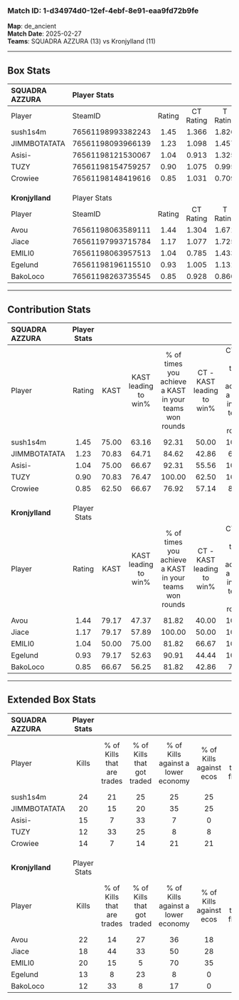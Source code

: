 ### Match ID: 1-d34974d0-12ef-4ebf-8e91-eaa9fd72b9fe  
**Map**: de_ancient  
**Match Date**: 2025-02-27  
**Teams**: SQUADRA AZZURA (13) vs Kronjylland (11)  

---  

## Box Stats  

| **SQUADRA AZZURA** | Player Stats      |        |           |          |       |       |       |         |        |      |     |
| :- | :- | :-: | :-: | :-: | :-: | :-: | :-: | :-: | :-: | :-: | :-: |
| Player             | SteamID           | Rating | CT Rating | T Rating | KAST  |  ADR  | Kills | Assists | Deaths | K/D  | HS% |
| sush1s4m           | 76561198993382243 |  1.45  |   1.366   |  1.826   | 75.00 | 104.0 |  24   |    6    |   17   | 1.41 | 50  |
| JIMMBOTATATA       | 76561198093966139 |  1.23  |   1.098   |  1.457   | 70.83 | 87.3  |  20   |    7    |   17   | 1.18 | 45  |
| Asisi-             | 76561198121530067 |  1.04  |   0.913   |  1.325   | 75.00 | 78.7  |  15   |    9    |   18   | 0.83 | 53  |
| TUZY               | 76561198154759257 |  0.90  |   1.075   |  0.995   | 70.83 | 73.6  |  12   |    8    |   17   | 0.71 | 50  |
| Crowiee            | 76561198148419616 |  0.85  |   1.031   |  0.709   | 62.50 | 55.5  |  14   |    6    |   17   | 0.82 | 42  |
|                    |                   |        |           |          |       |       |       |         |        |      |     |
|                    |                   |        |           |          |       |       |       |         |        |      |     |
|                    |                   |        |           |          |       |       |       |         |        |      |     |
| **Kronjylland**    | Player Stats      |        |           |          |       |       |       |         |        |      |     |
| Player             | SteamID           | Rating | CT Rating | T Rating | KAST  |  ADR  | Kills | Assists | Deaths | K/D  | HS% |
| Avou               | 76561198063589111 |  1.44  |   1.304   |  1.671   | 79.17 | 97.8  |  22   |    7    |   15   | 1.47 | 77  |
| Jiace              | 76561197993715784 |  1.17  |   1.077   |  1.725   | 79.17 | 85.8  |  18   |    7    |   19   | 0.95 | 72  |
| EMILI0             | 76561198063957513 |  1.04  |   0.785   |  1.433   | 50.00 | 93.7  |  20   |    4    |   19   | 1.05 | 30  |
| Egelund            | 76561198196115510 |  0.93  |   1.005   |  1.131   | 79.17 | 50.6  |  13   |    4    |   16   | 0.81 | 69  |
| BakoLoco           | 76561198263735545 |  0.85  |   0.928   |  0.860   | 66.67 | 67.9  |  12   |    7    |   17   | 0.71 | 58  |
---  

## Contribution Stats  

| **SQUADRA AZZURA** | Player Stats |       |                      |                                                        |                           |                                                             |                          |                                                            |
| :- | :-: | :-: | :-: | :-: | :-: | :-: | :-: | :-: |
| Player             |    Rating    | KAST  | KAST leading to win% | % of times you achieve a KAST in your teams won rounds | CT - KAST leading to win% | CT - % of times you achieve a KAST in your teams won rounds | T - KAST leading to win% | T - % of times you achieve a KAST in your teams won rounds |
| sush1s4m           |     1.45     | 75.00 |        63.16         |                         92.31                          |           50.00           |                           100.00                            |          77.78           |                           87.50                            |
| JIMMBOTATATA       |     1.23     | 70.83 |        64.71         |                         84.62                          |           42.86           |                            60.00                            |          80.00           |                           100.00                           |
| Asisi-             |     1.04     | 75.00 |        66.67         |                         92.31                          |           55.56           |                           100.00                            |          77.78           |                           87.50                            |
| TUZY               |     0.90     | 70.83 |        76.47         |                         100.00                         |           62.50           |                           100.00                            |          88.89           |                           100.00                           |
| Crowiee            |     0.85     | 62.50 |        66.67         |                         76.92                          |           57.14           |                            80.00                            |          75.00           |                           75.00                            |
|                    |              |       |                      |                                                        |                           |                                                             |                          |                                                            |
|                    |              |       |                      |                                                        |                           |                                                             |                          |                                                            |
|                    |              |       |                      |                                                        |                           |                                                             |                          |                                                            |
| **Kronjylland**    | Player Stats |       |                      |                                                        |                           |                                                             |                          |                                                            |
| Player             |    Rating    | KAST  | KAST leading to win% | % of times you achieve a KAST in your teams won rounds | CT - KAST leading to win% | CT - % of times you achieve a KAST in your teams won rounds | T - KAST leading to win% | T - % of times you achieve a KAST in your teams won rounds |
| Avou               |     1.44     | 79.17 |        47.37         |                         81.82                          |           40.00           |                           100.00                            |          55.56           |                           71.43                            |
| Jiace              |     1.17     | 79.17 |        57.89         |                         100.00                         |           50.00           |                           100.00                            |          63.64           |                           100.00                           |
| EMILI0             |     1.04     | 50.00 |        75.00         |                         81.82                          |           66.67           |                           100.00                            |          83.33           |                           71.43                            |
| Egelund            |     0.93     | 79.17 |        52.63         |                         90.91                          |           44.44           |                           100.00                            |          60.00           |                           85.71                            |
| BakoLoco           |     0.85     | 66.67 |        56.25         |                         81.82                          |           42.86           |                            75.00                            |          66.67           |                           85.71                            |
---  

## Extended Box Stats  

| **SQUADRA AZZURA** | Player Stats |                            |                            |                                    |                         |                              |                                 |        |                             |                                     |                          |                               |                            |
| :- | :-: | :-: | :-: | :-: | :-: | :-: | :-: | :-: | :-: | :-: | :-: | :-: | :-: |
| Player             |    Kills     | % of Kills that are trades | % of Kills that got traded | % of Kills against a lower economy | % of Kills against ecos | % of Kills that are flawless | % of Kills that are close duels | Deaths | % of Deaths that get traded | % of Deaths against a lower economy | % of Deaths against ecos | % of Deaths that are flawless | % of Deaths that are close |
| sush1s4m           |      24      |             21             |             25             |                 25                 |           25            |              63              |                8                |   17   |             29              |                 12                  |            6             |              41               |             6              |
| JIMMBOTATATA       |      20      |             15             |             20             |                 35                 |           25            |              50              |               15                |   17   |             12              |                 12                  |            6             |              82               |             0              |
| Asisi-             |      15      |             7              |             33             |                 7                  |            0            |              53              |                7                |   18   |             17              |                 17                  |            11            |              50               |             6              |
| TUZY               |      12      |             33             |             25             |                 8                  |            8            |              75              |                0                |   17   |             35              |                 12                  |            6             |              53               |             18             |
| Crowiee            |      14      |             7              |             14             |                 21                 |           21            |              71              |               14                |   17   |              6              |                  6                  |            0             |              71               |             0              |
|                    |              |                            |                            |                                    |                         |                              |                                 |        |                             |                                     |                          |                               |                            |
|                    |              |                            |                            |                                    |                         |                              |                                 |        |                             |                                     |                          |                               |                            |
|                    |              |                            |                            |                                    |                         |                              |                                 |        |                             |                                     |                          |                               |                            |
| **Kronjylland**    | Player Stats |                            |                            |                                    |                         |                              |                                 |        |                             |                                     |                          |                               |                            |
| Player             |    Kills     | % of Kills that are trades | % of Kills that got traded | % of Kills against a lower economy | % of Kills against ecos | % of Kills that are flawless | % of Kills that are close duels | Deaths | % of Deaths that get traded | % of Deaths against a lower economy | % of Deaths against ecos | % of Deaths that are flawless | % of Deaths that are close |
| Avou               |      22      |             14             |             27             |                 36                 |           18            |              64              |                5                |   15   |             13              |                 20                  |            7             |              60               |             0              |
| Jiace              |      18      |             44             |             33             |                 50                 |           28            |              72              |                6                |   19   |             37              |                 16                  |            0             |              58               |             0              |
| EMILI0             |      20      |             15             |             5              |                 70                 |           35            |              65              |               10                |   19   |             16              |                 21                  |            5             |              68               |             5              |
| Egelund            |      13      |             8              |             23             |                 8                  |            0            |              62              |                0                |   16   |             38              |                 19                  |            0             |              63               |             13             |
| BakoLoco           |      12      |             33             |             8              |                 17                 |            0            |              33              |                8                |   17   |             12              |                 18                  |            0             |              59               |             29             |
